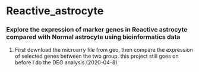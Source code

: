 # Reactive_astrocyte
### Explore the expression of marker genes in Reactive astrocyte compared with Normal astrocyte using bioinformatics data


1. First download the microarry file from geo, then compare the expression of selected genes between the two group.
this project still goes on before I do the DEG analysis.(2020-04-8)
